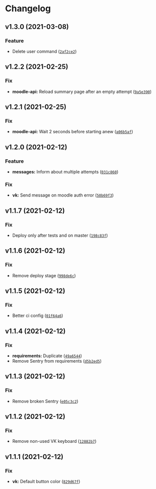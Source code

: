 # Changelog

<!--next-version-placeholder-->

## v1.3.0 (2021-03-08)
### Feature
* Delete user command ([`2af2ce2`](https://github.com/alekseik1/moodle-breaker/commit/2af2ce2cd6937d83ea57dcdb48b52fadb84811ed))

## v1.2.2 (2021-02-25)
### Fix
* **moodle-api:** Reload summary page after an empty attempt ([`9a5e390`](https://github.com/alekseik1/moodle-breaker/commit/9a5e390f390c614312aeb2129cd08aba878335eb))

## v1.2.1 (2021-02-25)
### Fix
* **moodle-api:** Wait 2 seconds before starting anew ([`a06b5af`](https://github.com/alekseik1/moodle-breaker/commit/a06b5afe6b719ee8b806bc1285eac57e8a3b98d3))

## v1.2.0 (2021-02-12)
### Feature
* **messages:** Inform about multiple attempts ([`031c860`](https://github.com/alekseik1/moodle-breaker/commit/031c8604fa0284e5bb3eb9e0b06b9b87404d3b20))

### Fix
* **vk:** Send message on moodle auth error ([`50b69f3`](https://github.com/alekseik1/moodle-breaker/commit/50b69f3ad8a716cba1f9a317900184a51f3279d1))

## v1.1.7 (2021-02-12)
### Fix
* Deploy only after tests and on master ([`198c83f`](https://github.com/alekseik1/moodle-breaker/commit/198c83f814593276594ba904c2a1adb2654ccf87))

## v1.1.6 (2021-02-12)
### Fix
* Remove deploy stage ([`998de6c`](https://github.com/alekseik1/moodle-breaker/commit/998de6cb11677604fef38b9e0519048be04357fe))

## v1.1.5 (2021-02-12)
### Fix
* Better ci config ([`01f64a6`](https://github.com/alekseik1/moodle-breaker/commit/01f64a6bcc18d6c08474a4b22307eb204cf8eabd))

## v1.1.4 (2021-02-12)
### Fix
* **requirements:** Duplicate ([`49a6544`](https://github.com/alekseik1/moodle-breaker/commit/49a654473ed08e08ee77076c5d22be279777a727))
* Remove Sentry from requirements ([`d5b2ed5`](https://github.com/alekseik1/moodle-breaker/commit/d5b2ed570a0c19059abb20704c90d639cef8d4ac))

## v1.1.3 (2021-02-12)
### Fix
* Remove broken Sentry ([`e05c3c2`](https://github.com/alekseik1/moodle-breaker/commit/e05c3c21769d0b5a2049f2f6bd5c00ab0805db0e))

## v1.1.2 (2021-02-12)
### Fix
* Remove non-used VK keyboard ([`12882b7`](https://github.com/alekseik1/moodle-breaker/commit/12882b728e8fec52c3f6a915456c1db5b9ea667c))

## v1.1.1 (2021-02-12)
### Fix
* **vk:** Default button color ([`829d67f`](https://github.com/alekseik1/moodle-breaker/commit/829d67f686e82aec3fa9069b9790332f36a53100))
